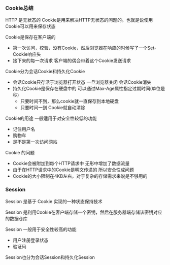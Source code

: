 ### Cookie总结

HTTP 是无状态的  Cookie是用来解决HTTP无状态的问题的。也就是说使用Cookie可以用来保存状态

Cookie是保存在客户端的

- 第一次访问，校验，没有Cookie，然后浏览器在响应的时候写了一个Set-Cookie响应头
- 接下来的每一次请求 客户端的偶会带着这个Cookie发送请求

Cookie分为会话Cookie和持久化Cookie

- 会话Cookie只存活于浏览器打开状态 一旦浏览器关闭 会话Cookie消失
- 持久化Cookie是保存在硬盘中的 可以通过Max-Age属性指定过期时间(单位是秒)
  + 只要时间不到，那么cookie就一直保存到本地硬盘
  + 只要时间一到 Cookie就自动清除

Cookie的用途 一般适用于对安全性较低的功能

- 记住用户名
- 购物车
- 是不是第一次访问网站

Cookie 的问题

- Cookie会被附加到每个HTTP请求中 无形中增加了数据流量
- 由于在HTTP请求中的Cookie是明文传递的 所以安全性成问题
- Cookie的大小限制在4KB左右，对于复杂的存储需求来说是不够用的


### Session

Session 是基于 Cookie 实现的一种状态保持技术

Session 是利用Cookie在客户端存储一个密钥，然后在服务器端存储该密钥对应的数据仓库

Session 一般用于安全性较高的功能

- 用户注册登录状态
- 验证码

Session也分为会话Session和持久化Session
